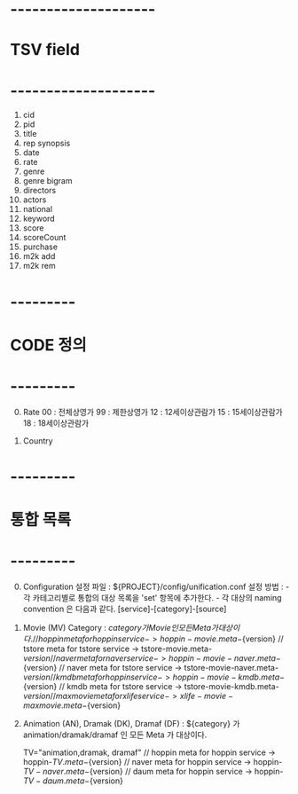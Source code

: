 
# -------------------- #
# TSV field
# -------------------- #
1. cid
2. pid
3. title
4. rep synopsis
5. date
6. rate
7. genre
8. genre bigram
9. directors
10. actors
11. national
12. keyword
13. score
14. scoreCount
15. purchase
16. m2k add
17. m2k rem

# --------- #
# CODE 정의
# --------- #

0. Rate
	00 : 전체상영가 
	99 : 제한상영가 
	12 : 12세이상관람가
	15 : 15세이상관람가
	18 : 18세이상관람가

1. Country

# --------- # 
# 통합 목록 
# --------- # 

0. Configuration
	설정 파일 : ${PROJECT}/config/unification.conf
	설정 방법 :
		- 각 카테고리별로 통합의 대상 목록을 'set' 항목에 추가한다.
		- 각 대상의 naming convention 은 다음과 같다.
			[service]-[category]-[source]

1. Movie (MV) Category
	: ${category} 가 Movie 인 모든 Meta 가 대상이다. 
		// hoppin meta for hoppin service
	-> hoppin-movie.meta-${version}
		// tstore meta for tstore service
	-> tstore-movie.meta-${version}
		// naver meta for naver service
	-> hoppin-movie-naver.meta-${version}
		// naver meta for tstore service 
	-> tstore-movie-naver.meta-${version}
		// kmdb meta for hoppin service
	-> hoppin-movie-kmdb.meta-${version}
		// kmdb meta for tstore service
	-> tstore-movie-kmdb.meta-${version}
		// maxmovie meta for xlife service
	-> xlife-movie-maxmovie.meta-${version}

2. Animation (AN), Dramak (DK), Dramaf (DF)
	: ${category} 가 animation/dramak/dramaf 인 모든 Meta 가 대상이다.

	TV="animation,dramak, dramaf"
		// hoppin meta for hoppin service
	-> hoppin-${TV}.meta-${version}
		// naver meta for hoppin service
	-> hoppin-${TV}-naver.meta-${version}
		// daum meta for hoppin service
	-> hoppin-${TV}-daum.meta-${version}

